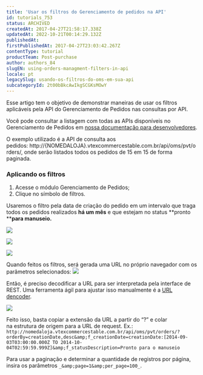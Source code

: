 ```yaml
---
title: 'Usar os filtros do Gerenciamento de pedidos na API'
id: tutorials_753
status: ARCHIVED
createdAt: 2017-04-27T21:58:17.338Z
updatedAt: 2022-10-21T00:14:29.132Z
publishedAt: 
firstPublishedAt: 2017-04-27T23:03:42.267Z
contentType: tutorial
productTeam: Post-purchase
author: authors_84
slugEN: using-orders-managment-filters-in-api
locale: pt
legacySlug: usando-os-filtros-do-oms-em-sua-api
subcategoryId: 2t00bBkcAwIkgSCGKsMOwY
---
```


Esse artigo tem o objetivo de demonstrar maneiras de usar os filtros aplicáveis pela API do Gerenciamento de Pedidos nas consultas por API.

Você pode consultar a listagem com todas as APIs disponíveis no Gerenciamento de Pedidos em [nossa documentação para desenvolvedores](https://developers.vtex.com "nossa documentação para desenvolvedores").

O exemplo utilizado é a API de consulta aos pedidos: http://{NOMEDALOJA}.vtexcommercestable.com.br/api/oms/pvt/orders/, onde serão listados todos os pedidos de 15 em 15 de forma paginada.

### Aplicando os filtros

1. Acesse o módulo Gerenciamento de Pedidos;
2. Clique no símbolo de filtros.

Usaremos o filtro pela data de criação do pedido em um intervalo que traga todos os pedidos realizados **há um mês** e que estejam no status **pronto ****para manuseio.**

![](//images.contentful.com/alneenqid6w5/53zjSDeDBe20MkAQa2iqk0/ba1b8b24ddb63e121dd060a79aa1a534/OMS_Filtro5.png)

![](//images.contentful.com/alneenqid6w5/3AS1rSk36MAwSIMGkaqsSm/1c496620f9c9669b7c9ccd6078681f8e/OMS_Filtro.png)

![](//images.contentful.com/alneenqid6w5/jj5tYpFP8WkYicAAIymCa/5157cf41ab647f31e20db895669eabea/OMS_Filtro2.png)

Quando feitos os filtros, será gerada uma URL no próprio navegador com os parâmetros selecionados:
![](//images.contentful.com/alneenqid6w5/WYPqJKIjwkuCO86SMU6sy/d5ad173798f8103c19990eed35709ecf/OMS_Filtro3.png)

Então, é preciso decodificar a URL para ser interpretada pela interface de REST.
Uma ferramenta ágil para ajustar isso manualmente é a [URL dencoder](http://meyerweb.com/eric/tools/dencoder/ "URL dencoder").

![](//images.contentful.com/alneenqid6w5/4j6WPSCXq084cMaIcQ8QsE/8dcab3bc07fd714af788cea586293f57/OMS_Filtro4.png)

Feito isso, basta copiar a extensão da URL a partir do “?” e colar na estrutura de origem para a URL de request. 
Ex.: `http://nomedaloja.vtexcommercestable.com.br/api/oms/pvt/orders/?orderBy=creationDate,desc&amp;f_creationDate=creationDate:[2014-09-03T03:00:00.000Z TO 2014-10-04T02:59:59.999Z]&amp;f_statusDescription=Pronto para o manuseio`

Para usar a paginação e determinar a quantidade de registros por página, insira os parâmetros `_&amp;page=1&amp;per_page=100_`.
